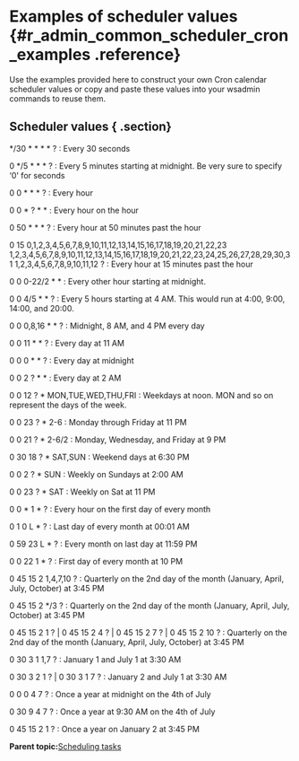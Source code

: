 # Examples of scheduler values {#r_admin_common_scheduler_cron_examples .reference}

Use the examples provided here to construct your own Cron calendar scheduler values or copy and paste these values into your wsadmin commands to reuse them.

## Scheduler values { .section}

\*/30 \* \* \* \* ?
:   Every 30 seconds

0 \*/5 \* \* \* ?
:   Every 5 minutes starting at midnight. Be very sure to specify ‘0' for seconds

0 0 \* \* \* ?
:   Every hour

0 0 \* ? \* \*
:   Every hour on the hour

0 50 \* \* \* ?
:   Every hour at 50 minutes past the hour

0 15 0,1,2,3,4,5,6,7,8,9,10,11,12,13,14,15,16,17,18,19,20,21,22,23 1,2,3,4,5,6,7,8,9,10,11,12,13,14,15,16,17,18,19,20,21,22,23,24,25,26,27,28,29,30,31 1,2,3,4,5,6,7,8,9,10,11,12 ?
:   Every hour at 15 minutes past the hour

0 0 0-22/2 \* \*
:   Every other hour starting at midnight.

0 0 4/5 \* \* ?
:   Every 5 hours starting at 4 AM. This would run at 4:00, 9:00, 14:00, and 20:00.

0 0 0,8,16 \* \* ?
:   Midnight, 8 AM, and 4 PM every day

0 0 11 \* \* ?
:   Every day at 11 AM

0 0 0 \* \* ?
:   Every day at midnight

0 0 2 ? \* \*
:   Every day at 2 AM

0 0 12 ? \* MON,TUE,WED,THU,FRI
:   Weekdays at noon. MON and so on represent the days of the week.

0 0 23 ? \* 2-6
:   Monday through Friday at 11 PM

0 0 21 ? \* 2-6/2
:   Monday, Wednesday, and Friday at 9 PM

0 30 18 ? \* SAT,SUN
:   Weekend days at 6:30 PM

0 0 2 ? \* SUN
:   Weekly on Sundays at 2:00 AM

0 0 23 ? \* SAT
:   Weekly on Sat at 11 PM

0 0 \* 1 \* ?
:   Every hour on the first day of every month

0 1 0 L \* ?
:   Last day of every month at 00:01 AM

0 59 23 L \* ?
:   Every month on last day at 11:59 PM

0 0 22 1 \* ?
:   First day of every month at 10 PM

0 45 15 2 1,4,7,10 ?
:   Quarterly on the 2nd day of the month \(January, April, July, October\) at 3:45 PM

0 45 15 2 \*/3 ?
:   Quarterly on the 2nd day of the month \(January, April, July, October\) at 3:45 PM

0 45 15 2 1 ? \| 0 45 15 2 4 ? \| 0 45 15 2 7 ? \| 0 45 15 2 10 ?
:   Quarterly on the 2nd day of the month \(January, April, July, October\) at 3:45 PM

0 30 3 1 1,7 ?
:   January 1 and July 1 at 3:30 AM

0 30 3 2 1 ? \| 0 30 3 1 7 ?
:   January 2 and July 1 at 3:30 AM

0 0 0 4 7 ?
:   Once a year at midnight on the 4th of July

0 30 9 4 7 ?
:   Once a year at 9:30 AM on the 4th of July

0 45 15 2 1 ?
:   Once a year on January 2 at 3:45 PM

**Parent topic:**[Scheduling tasks](../admin/c_admin_common_was_scheduler.md)

